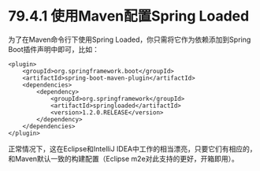 # 79.4.1 使用Maven配置Spring Loaded

为了在Maven命令行下使用Spring Loaded，你只需将它作为依赖添加到Spring Boot插件声明中即可，比如：

```markup
<plugin>
    <groupId>org.springframework.boot</groupId>
    <artifactId>spring-boot-maven-plugin</artifactId>
    <dependencies>
        <dependency>
            <groupId>org.springframework</groupId>
            <artifactId>springloaded</artifactId>
            <version>1.2.0.RELEASE</version>
        </dependency>
    </dependencies>
</plugin>
```

正常情况下，这在Eclipse和IntelliJ IDEA中工作的相当漂亮，只要它们有相应的，和Maven默认一致的构建配置（Eclipse m2e对此支持的更好，开箱即用）。


